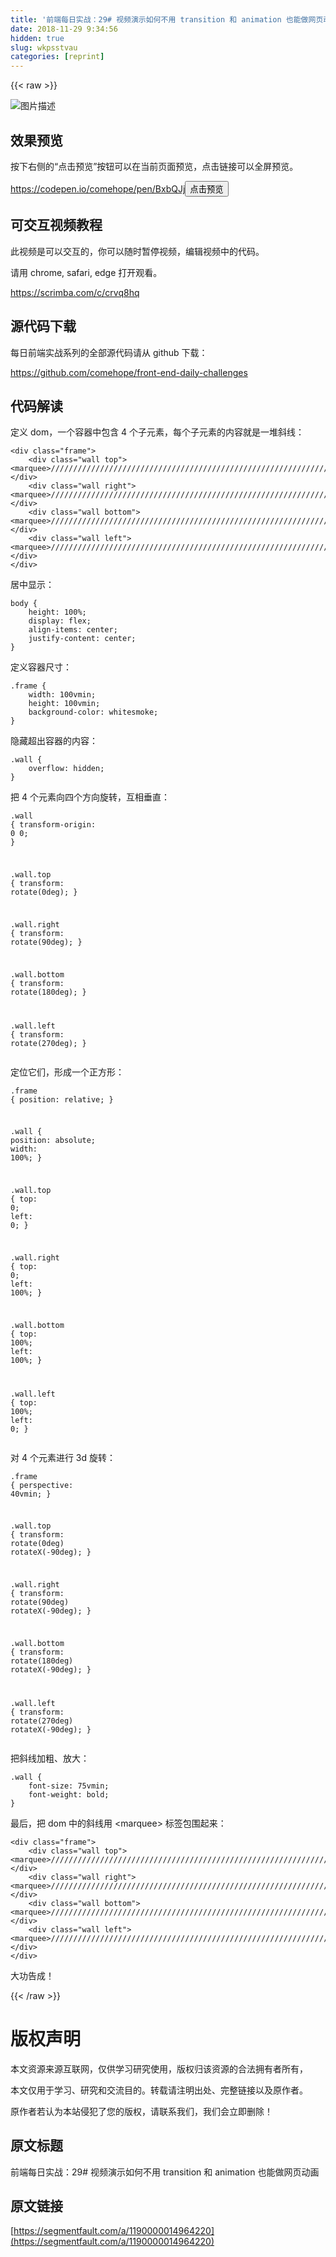 ```yaml
---
title: '前端每日实战：29# 视频演示如何不用 transition 和 animation 也能做网页动画' 
date: 2018-11-29 9:34:56
hidden: true
slug: wkpsstvau
categories: [reprint]
---
```


{{< raw >}}

                    
<p><span class="img-wrap"><img data-src="/img/bVbbytf?w=500&amp;h=500" src="https://static.alili.tech/img/bVbbytf?w=500&amp;h=500" alt="图片描述" title="图片描述" style="cursor: pointer; display: inline;"></span></p>
<h2 id="articleHeader0">效果预览</h2>
<p>按下右侧的“点击预览”按钮可以在当前页面预览，点击链接可以全屏预览。</p>
<p><a href="https://codepen.io/comehope/pen/BxbQJj" rel="nofollow noreferrer" target="_blank">https://codepen.io/comehope/pen/BxbQJj</a><button class="btn btn-xs btn-default ml10 preview" data-url="comehope/pen/BxbQJj" data-typeid="3">点击预览</button></p>
<h2 id="articleHeader1">可交互视频教程</h2>
<p>此视频是可以交互的，你可以随时暂停视频，编辑视频中的代码。</p>
<p>请用 chrome, safari, edge 打开观看。</p>
<p><a href="https://scrimba.com/c/crvq8hq" rel="nofollow noreferrer" target="_blank">https://scrimba.com/c/crvq8hq</a></p>
<h2 id="articleHeader2">源代码下载</h2>
<p>每日前端实战系列的全部源代码请从 github 下载：</p>
<p><a href="https://github.com/comehope/front-end-daily-challenges" rel="nofollow noreferrer" target="_blank">https://github.com/comehope/front-end-daily-challenges</a></p>
<h2 id="articleHeader3">代码解读</h2>
<p>定义 dom，一个容器中包含 4 个子元素，每个子元素的内容就是一堆斜线：</p>
<div class="widget-codetool" style="display:none;">
      <div class="widget-codetool--inner">
      <span class="selectCode code-tool" data-toggle="tooltip" data-placement="top" title="" data-original-title="全选"></span>
      <span type="button" class="copyCode code-tool" data-toggle="tooltip" data-placement="top" data-clipboard-text="<div class=&quot;frame&quot;>
    <div class=&quot;wall top&quot;><marquee>////////////////////////////////////////////////////////////////////////////////////////////////////////////////////////////////////////////////////////////////////////////////////</marquee></div>
    <div class=&quot;wall right&quot;><marquee>////////////////////////////////////////////////////////////////////////////////////////////////////////////////////////////////////////////////////////////////////////////////////</marquee></div>
    <div class=&quot;wall bottom&quot;><marquee>////////////////////////////////////////////////////////////////////////////////////////////////////////////////////////////////////////////////////////////////////////////////////</marquee></div>
    <div class=&quot;wall left&quot;><marquee>////////////////////////////////////////////////////////////////////////////////////////////////////////////////////////////////////////////////////////////////////////////////////</marquee></div>
</div>" title="" data-original-title="复制"></span>
      <span type="button" class="saveToNote code-tool" data-toggle="tooltip" data-placement="top" title="" data-original-title="放进笔记"></span>
      </div>
      </div><pre class="xml hljs"><code class="html"><span class="hljs-tag">&lt;<span class="hljs-name">div</span> <span class="hljs-attr">class</span>=<span class="hljs-string">"frame"</span>&gt;</span>
    <span class="hljs-tag">&lt;<span class="hljs-name">div</span> <span class="hljs-attr">class</span>=<span class="hljs-string">"wall top"</span>&gt;</span><span class="hljs-tag">&lt;<span class="hljs-name">marquee</span>&gt;</span>////////////////////////////////////////////////////////////////////////////////////////////////////////////////////////////////////////////////////////////////////////////////////<span class="hljs-tag">&lt;/<span class="hljs-name">marquee</span>&gt;</span><span class="hljs-tag">&lt;/<span class="hljs-name">div</span>&gt;</span>
    <span class="hljs-tag">&lt;<span class="hljs-name">div</span> <span class="hljs-attr">class</span>=<span class="hljs-string">"wall right"</span>&gt;</span><span class="hljs-tag">&lt;<span class="hljs-name">marquee</span>&gt;</span>////////////////////////////////////////////////////////////////////////////////////////////////////////////////////////////////////////////////////////////////////////////////////<span class="hljs-tag">&lt;/<span class="hljs-name">marquee</span>&gt;</span><span class="hljs-tag">&lt;/<span class="hljs-name">div</span>&gt;</span>
    <span class="hljs-tag">&lt;<span class="hljs-name">div</span> <span class="hljs-attr">class</span>=<span class="hljs-string">"wall bottom"</span>&gt;</span><span class="hljs-tag">&lt;<span class="hljs-name">marquee</span>&gt;</span>////////////////////////////////////////////////////////////////////////////////////////////////////////////////////////////////////////////////////////////////////////////////////<span class="hljs-tag">&lt;/<span class="hljs-name">marquee</span>&gt;</span><span class="hljs-tag">&lt;/<span class="hljs-name">div</span>&gt;</span>
    <span class="hljs-tag">&lt;<span class="hljs-name">div</span> <span class="hljs-attr">class</span>=<span class="hljs-string">"wall left"</span>&gt;</span><span class="hljs-tag">&lt;<span class="hljs-name">marquee</span>&gt;</span>////////////////////////////////////////////////////////////////////////////////////////////////////////////////////////////////////////////////////////////////////////////////////<span class="hljs-tag">&lt;/<span class="hljs-name">marquee</span>&gt;</span><span class="hljs-tag">&lt;/<span class="hljs-name">div</span>&gt;</span>
<span class="hljs-tag">&lt;/<span class="hljs-name">div</span>&gt;</span></code></pre>
<p>居中显示：</p>
<div class="widget-codetool" style="display:none;">
      <div class="widget-codetool--inner">
      <span class="selectCode code-tool" data-toggle="tooltip" data-placement="top" title="" data-original-title="全选"></span>
      <span type="button" class="copyCode code-tool" data-toggle="tooltip" data-placement="top" data-clipboard-text="body {
    height: 100%;
    display: flex;
    align-items: center;
    justify-content: center;
}" title="" data-original-title="复制"></span>
      <span type="button" class="saveToNote code-tool" data-toggle="tooltip" data-placement="top" title="" data-original-title="放进笔记"></span>
      </div>
      </div><pre class="css hljs"><code class="css"><span class="hljs-selector-tag">body</span> {
    <span class="hljs-attribute">height</span>: <span class="hljs-number">100%</span>;
    <span class="hljs-attribute">display</span>: flex;
    <span class="hljs-attribute">align-items</span>: center;
    <span class="hljs-attribute">justify-content</span>: center;
}</code></pre>
<p>定义容器尺寸：</p>
<div class="widget-codetool" style="display:none;">
      <div class="widget-codetool--inner">
      <span class="selectCode code-tool" data-toggle="tooltip" data-placement="top" title="" data-original-title="全选"></span>
      <span type="button" class="copyCode code-tool" data-toggle="tooltip" data-placement="top" data-clipboard-text=".frame {
    width: 100vmin;
    height: 100vmin;
    background-color: whitesmoke;
}" title="" data-original-title="复制"></span>
      <span type="button" class="saveToNote code-tool" data-toggle="tooltip" data-placement="top" title="" data-original-title="放进笔记"></span>
      </div>
      </div><pre class="css hljs"><code class="css"><span class="hljs-selector-class">.frame</span> {
    <span class="hljs-attribute">width</span>: <span class="hljs-number">100vmin</span>;
    <span class="hljs-attribute">height</span>: <span class="hljs-number">100vmin</span>;
    <span class="hljs-attribute">background-color</span>: whitesmoke;
}</code></pre>
<p>隐藏超出容器的内容：</p>
<div class="widget-codetool" style="display:none;">
      <div class="widget-codetool--inner">
      <span class="selectCode code-tool" data-toggle="tooltip" data-placement="top" title="" data-original-title="全选"></span>
      <span type="button" class="copyCode code-tool" data-toggle="tooltip" data-placement="top" data-clipboard-text=".wall {
    overflow: hidden;
}" title="" data-original-title="复制"></span>
      <span type="button" class="saveToNote code-tool" data-toggle="tooltip" data-placement="top" title="" data-original-title="放进笔记"></span>
      </div>
      </div><pre class="css hljs"><code class="css"><span class="hljs-selector-class">.wall</span> {
    <span class="hljs-attribute">overflow</span>: hidden;
}</code></pre>
<p>把 4 个元素向四个方向旋转，互相垂直：</p>
<div class="widget-codetool" style="display:none;">
      <div class="widget-codetool--inner">
      <span class="selectCode code-tool" data-toggle="tooltip" data-placement="top" title="" data-original-title="全选"></span>
      <span type="button" class="copyCode code-tool" data-toggle="tooltip" data-placement="top" data-clipboard-text=".wall {
    transform-origin: 0 0;
}

.wall.top {
    transform: rotate(0deg);
}

.wall.right {
    transform: rotate(90deg);
}

.wall.bottom {
    transform: rotate(180deg);
}

.wall.left {
    transform: rotate(270deg);
}" title="" data-original-title="复制"></span>
      <span type="button" class="saveToNote code-tool" data-toggle="tooltip" data-placement="top" title="" data-original-title="放进笔记"></span>
      </div>
      </div><pre class="css hljs"><code class="css"><span class="hljs-selector-class">.wall</span> {
    <span class="hljs-attribute">transform-origin</span>: <span class="hljs-number">0</span> <span class="hljs-number">0</span>;
}

<span class="hljs-selector-class">.wall</span><span class="hljs-selector-class">.top</span> {
    <span class="hljs-attribute">transform</span>: <span class="hljs-built_in">rotate</span>(0deg);
}

<span class="hljs-selector-class">.wall</span><span class="hljs-selector-class">.right</span> {
    <span class="hljs-attribute">transform</span>: <span class="hljs-built_in">rotate</span>(90deg);
}

<span class="hljs-selector-class">.wall</span><span class="hljs-selector-class">.bottom</span> {
    <span class="hljs-attribute">transform</span>: <span class="hljs-built_in">rotate</span>(180deg);
}

<span class="hljs-selector-class">.wall</span><span class="hljs-selector-class">.left</span> {
    <span class="hljs-attribute">transform</span>: <span class="hljs-built_in">rotate</span>(270deg);
}</code></pre>
<p>定位它们，形成一个正方形：</p>
<div class="widget-codetool" style="display:none;">
      <div class="widget-codetool--inner">
      <span class="selectCode code-tool" data-toggle="tooltip" data-placement="top" title="" data-original-title="全选"></span>
      <span type="button" class="copyCode code-tool" data-toggle="tooltip" data-placement="top" data-clipboard-text=".frame {
    position: relative;
}

.wall {
    position: absolute;
    width: 100%;
}

.wall.top {
    top: 0;
    left: 0;
}

.wall.right {
    top: 0;
    left: 100%;
}

.wall.bottom {
    top: 100%;
    left: 100%;
}

.wall.left {
    top: 100%;
    left: 0;
}" title="" data-original-title="复制"></span>
      <span type="button" class="saveToNote code-tool" data-toggle="tooltip" data-placement="top" title="" data-original-title="放进笔记"></span>
      </div>
      </div><pre class="css hljs"><code class="css"><span class="hljs-selector-class">.frame</span> {
    <span class="hljs-attribute">position</span>: relative;
}

<span class="hljs-selector-class">.wall</span> {
    <span class="hljs-attribute">position</span>: absolute;
    <span class="hljs-attribute">width</span>: <span class="hljs-number">100%</span>;
}

<span class="hljs-selector-class">.wall</span><span class="hljs-selector-class">.top</span> {
    <span class="hljs-attribute">top</span>: <span class="hljs-number">0</span>;
    <span class="hljs-attribute">left</span>: <span class="hljs-number">0</span>;
}

<span class="hljs-selector-class">.wall</span><span class="hljs-selector-class">.right</span> {
    <span class="hljs-attribute">top</span>: <span class="hljs-number">0</span>;
    <span class="hljs-attribute">left</span>: <span class="hljs-number">100%</span>;
}

<span class="hljs-selector-class">.wall</span><span class="hljs-selector-class">.bottom</span> {
    <span class="hljs-attribute">top</span>: <span class="hljs-number">100%</span>;
    <span class="hljs-attribute">left</span>: <span class="hljs-number">100%</span>;
}

<span class="hljs-selector-class">.wall</span><span class="hljs-selector-class">.left</span> {
    <span class="hljs-attribute">top</span>: <span class="hljs-number">100%</span>;
    <span class="hljs-attribute">left</span>: <span class="hljs-number">0</span>;
}</code></pre>
<p>对 4 个元素进行 3d 旋转：</p>
<div class="widget-codetool" style="display:none;">
      <div class="widget-codetool--inner">
      <span class="selectCode code-tool" data-toggle="tooltip" data-placement="top" title="" data-original-title="全选"></span>
      <span type="button" class="copyCode code-tool" data-toggle="tooltip" data-placement="top" data-clipboard-text=".frame {
    perspective: 40vmin;
}

.wall.top {
    transform: rotate(0deg) rotateX(-90deg);
}

.wall.right {
    transform: rotate(90deg) rotateX(-90deg);
}

.wall.bottom {
    transform: rotate(180deg) rotateX(-90deg);
}

.wall.left {
    transform: rotate(270deg) rotateX(-90deg);
}" title="" data-original-title="复制"></span>
      <span type="button" class="saveToNote code-tool" data-toggle="tooltip" data-placement="top" title="" data-original-title="放进笔记"></span>
      </div>
      </div><pre class="css hljs"><code class="css"><span class="hljs-selector-class">.frame</span> {
    <span class="hljs-attribute">perspective</span>: <span class="hljs-number">40vmin</span>;
}

<span class="hljs-selector-class">.wall</span><span class="hljs-selector-class">.top</span> {
    <span class="hljs-attribute">transform</span>: <span class="hljs-built_in">rotate</span>(0deg) <span class="hljs-built_in">rotateX</span>(-90deg);
}

<span class="hljs-selector-class">.wall</span><span class="hljs-selector-class">.right</span> {
    <span class="hljs-attribute">transform</span>: <span class="hljs-built_in">rotate</span>(90deg) <span class="hljs-built_in">rotateX</span>(-90deg);
}

<span class="hljs-selector-class">.wall</span><span class="hljs-selector-class">.bottom</span> {
    <span class="hljs-attribute">transform</span>: <span class="hljs-built_in">rotate</span>(180deg) <span class="hljs-built_in">rotateX</span>(-90deg);
}

<span class="hljs-selector-class">.wall</span><span class="hljs-selector-class">.left</span> {
    <span class="hljs-attribute">transform</span>: <span class="hljs-built_in">rotate</span>(270deg) <span class="hljs-built_in">rotateX</span>(-90deg);
}</code></pre>
<p>把斜线加粗、放大：</p>
<div class="widget-codetool" style="display:none;">
      <div class="widget-codetool--inner">
      <span class="selectCode code-tool" data-toggle="tooltip" data-placement="top" title="" data-original-title="全选"></span>
      <span type="button" class="copyCode code-tool" data-toggle="tooltip" data-placement="top" data-clipboard-text=".wall {
    font-size: 75vmin;
    font-weight: bold;
}" title="" data-original-title="复制"></span>
      <span type="button" class="saveToNote code-tool" data-toggle="tooltip" data-placement="top" title="" data-original-title="放进笔记"></span>
      </div>
      </div><pre class="css hljs"><code class="css"><span class="hljs-selector-class">.wall</span> {
    <span class="hljs-attribute">font-size</span>: <span class="hljs-number">75vmin</span>;
    <span class="hljs-attribute">font-weight</span>: bold;
}</code></pre>
<p>最后，把 dom 中的斜线用 &lt;marquee&gt; 标签包围起来：</p>
<div class="widget-codetool" style="display:none;">
      <div class="widget-codetool--inner">
      <span class="selectCode code-tool" data-toggle="tooltip" data-placement="top" title="" data-original-title="全选"></span>
      <span type="button" class="copyCode code-tool" data-toggle="tooltip" data-placement="top" data-clipboard-text="<div class=&quot;frame&quot;>
    <div class=&quot;wall top&quot;><marquee>////////////////////////////////////////////////////////////////////////////////////////////////////////////////////////////////////////////////////////////////////////////////////</marquee></div>
    <div class=&quot;wall right&quot;><marquee>////////////////////////////////////////////////////////////////////////////////////////////////////////////////////////////////////////////////////////////////////////////////////</marquee></div>
    <div class=&quot;wall bottom&quot;><marquee>////////////////////////////////////////////////////////////////////////////////////////////////////////////////////////////////////////////////////////////////////////////////////</marquee></div>
    <div class=&quot;wall left&quot;><marquee>////////////////////////////////////////////////////////////////////////////////////////////////////////////////////////////////////////////////////////////////////////////////////</marquee></div>
</div>" title="" data-original-title="复制"></span>
      <span type="button" class="saveToNote code-tool" data-toggle="tooltip" data-placement="top" title="" data-original-title="放进笔记"></span>
      </div>
      </div><pre class="xml hljs"><code class="html"><span class="hljs-tag">&lt;<span class="hljs-name">div</span> <span class="hljs-attr">class</span>=<span class="hljs-string">"frame"</span>&gt;</span>
    <span class="hljs-tag">&lt;<span class="hljs-name">div</span> <span class="hljs-attr">class</span>=<span class="hljs-string">"wall top"</span>&gt;</span><span class="hljs-tag">&lt;<span class="hljs-name">marquee</span>&gt;</span>////////////////////////////////////////////////////////////////////////////////////////////////////////////////////////////////////////////////////////////////////////////////////<span class="hljs-tag">&lt;/<span class="hljs-name">marquee</span>&gt;</span><span class="hljs-tag">&lt;/<span class="hljs-name">div</span>&gt;</span>
    <span class="hljs-tag">&lt;<span class="hljs-name">div</span> <span class="hljs-attr">class</span>=<span class="hljs-string">"wall right"</span>&gt;</span><span class="hljs-tag">&lt;<span class="hljs-name">marquee</span>&gt;</span>////////////////////////////////////////////////////////////////////////////////////////////////////////////////////////////////////////////////////////////////////////////////////<span class="hljs-tag">&lt;/<span class="hljs-name">marquee</span>&gt;</span><span class="hljs-tag">&lt;/<span class="hljs-name">div</span>&gt;</span>
    <span class="hljs-tag">&lt;<span class="hljs-name">div</span> <span class="hljs-attr">class</span>=<span class="hljs-string">"wall bottom"</span>&gt;</span><span class="hljs-tag">&lt;<span class="hljs-name">marquee</span>&gt;</span>////////////////////////////////////////////////////////////////////////////////////////////////////////////////////////////////////////////////////////////////////////////////////<span class="hljs-tag">&lt;/<span class="hljs-name">marquee</span>&gt;</span><span class="hljs-tag">&lt;/<span class="hljs-name">div</span>&gt;</span>
    <span class="hljs-tag">&lt;<span class="hljs-name">div</span> <span class="hljs-attr">class</span>=<span class="hljs-string">"wall left"</span>&gt;</span><span class="hljs-tag">&lt;<span class="hljs-name">marquee</span>&gt;</span>////////////////////////////////////////////////////////////////////////////////////////////////////////////////////////////////////////////////////////////////////////////////////<span class="hljs-tag">&lt;/<span class="hljs-name">marquee</span>&gt;</span><span class="hljs-tag">&lt;/<span class="hljs-name">div</span>&gt;</span>
<span class="hljs-tag">&lt;/<span class="hljs-name">div</span>&gt;</span></code></pre>
<p>大功告成！</p>

                
{{< /raw >}}

# 版权声明
本文资源来源互联网，仅供学习研究使用，版权归该资源的合法拥有者所有，

本文仅用于学习、研究和交流目的。转载请注明出处、完整链接以及原作者。

原作者若认为本站侵犯了您的版权，请联系我们，我们会立即删除！

## 原文标题
前端每日实战：29# 视频演示如何不用 transition 和 animation 也能做网页动画

## 原文链接
[https://segmentfault.com/a/1190000014964220](https://segmentfault.com/a/1190000014964220)


